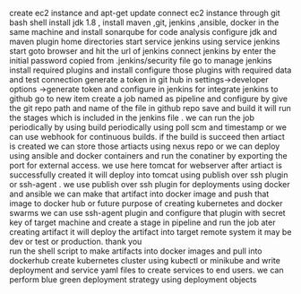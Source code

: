  create ec2 instance and apt-get update
 connect ec2 instance through git bash shell
 install jdk 1.8 , install maven ,git, jenkins ,ansible, docker in the same machine and install sonarqube for code analysis
 configure jdk and maven plugin home directories
 start service jenkins using service jenkins start
 goto browser and hit the url of jenkins connect jenkins by enter the initial password copied from .jenkins/security file
 go to manage jenkins install required plugins and  install configure those plugins with required data and test connection
 generate a token in git hub in settings->developer options ->generate token and configure in jenkins for integrate jenkins to github
 go to new item create a job named as pipeline and configure by give the git repo path and name of the file in github repo save and build   it will run the stages which is included in the jenkins file .
 we can run the job periodically by using build periodically using poll scm and timestamp or we can use webhook for continuous builds.
 if the build is succeed then artiact is created
 we can store those artiacts using nexus repo or we can deploy using ansible and docker containers and run the conatiner by exporting the   port for external access.
 we use here tomcat for webserver after artiact is successfully created it will deploy into tomcat using publish over ssh plugin or ssh-agent .
 we use publish over ssh plugin for deployments using docker and ansible 
 we can make that artifact into docker image and push that image to docker hub or future purpose of creating kubernetes and docker swarms
 we can use ssh-agent plugin and configure that plugin with secret key of target machine and create a stage in pipeline and run the job    ater creating artifact it will deploy the artifact into target remote system it may be dev or test or production.
thank you  
run the shell script to make artifacts into docker images and pull into dockerhub
create kubernetes cluster using kubectl or minikube and write deployment and service yaml files to create services to end users.
we can perform blue green deployment strategy using deployment objects





